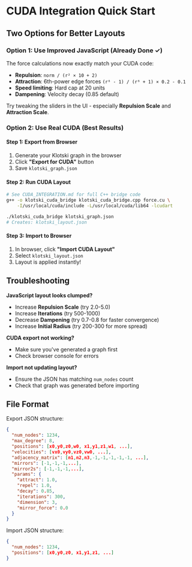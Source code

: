 # CUDA Integration Quick Start

## Two Options for Better Layouts

### Option 1: Use Improved JavaScript (Already Done ✓)
The force calculations now exactly match your CUDA code:
- **Repulsion**: `norm / (r² × 10 + 2)`
- **Attraction**: 6th-power edge forces `(r⁶ - 1) / (r⁶ + 1) × 0.2 - 0.1`
- **Speed limiting**: Hard cap at 20 units
- **Dampening**: Velocity decay (0.85 default)

Try tweaking the sliders in the UI - especially **Repulsion Scale** and **Attraction Scale**.

### Option 2: Use Real CUDA (Best Results)

#### Step 1: Export from Browser
1. Generate your Klotski graph in the browser
2. Click **"Export for CUDA"** button
3. Save `klotski_graph.json`

#### Step 2: Run CUDA Layout
```bash
# See CUDA_INTEGRATION.md for full C++ bridge code
g++ -o klotski_cuda_bridge klotski_cuda_bridge.cpp force.cu \
    -I/usr/local/cuda/include -L/usr/local/cuda/lib64 -lcudart

./klotski_cuda_bridge klotski_graph.json
# Creates: klotski_layout.json
```

#### Step 3: Import to Browser
1. In browser, click **"Import CUDA Layout"**
2. Select `klotski_layout.json`
3. Layout is applied instantly!

## Troubleshooting

**JavaScript layout looks clumped?**
- Increase **Repulsion Scale** (try 2.0-5.0)
- Increase **Iterations** (try 500-1000)
- Decrease **Dampening** (try 0.7-0.8 for faster convergence)
- Increase **Initial Radius** (try 200-300 for more spread)

**CUDA export not working?**
- Make sure you've generated a graph first
- Check browser console for errors

**Import not updating layout?**
- Ensure the JSON has matching `num_nodes` count
- Check that graph was generated before importing

## File Format

Export JSON structure:
```json
{
  "num_nodes": 1234,
  "max_degree": 8,
  "positions": [x0,y0,z0,w0, x1,y1,z1,w1, ...],
  "velocities": [vx0,vy0,vz0,vw0, ...],
  "adjacency_matrix": [n1,n2,n3,-1,-1,-1,-1,-1, ...],
  "mirrors": [-1,-1,-1,...],
  "mirror2s": [-1,-1,-1,...],
  "params": {
    "attract": 1.0,
    "repel": 1.0,
    "decay": 0.85,
    "iterations": 300,
    "dimension": 3,
    "mirror_force": 0.0
  }
}
```

Import JSON structure:
```json
{
  "num_nodes": 1234,
  "positions": [x0,y0,z0, x1,y1,z1, ...]
}
```

